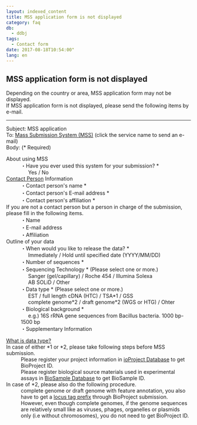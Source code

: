 ```yaml
---
layout: indexed_content
title: MSS application form is not displayed
category: faq
db:
  - ddbj
tags: 
  - Contact form
date: 2017-08-18T10:54:00"
lang: en
---
```


## MSS application form is not displayed

<p>Depending on the country or area, MSS application form may not be displayed.<br>If MSS application form is not displayed, please send the following items by e-mail.</p>
<hr>
<p><span class="bold">Subject</span>: MSS application<br><span class="bold">To</span>: <a href="mailto:mass@ddbj.nig.ac.jp">Mass Submission System (MSS)</a> (click the service name to send an e-mail)<br><span class="bold">Body</span>: (<span class="red">*</span> Required)</p>
<dl><dt>About using MSS</dt>
  <dd>・Have you ever used this system for your submission? <span class="red">*</span><br><span style="margin-left: 20px">Yes / No</span></dd><dt><a href="/ddbj/submission-e.html#contact">Contact Person</a> Information</dt>
  <dd>・Contact person's name <span class="red">*</span></dd>
  <dd>・Contact person's E-mail address <span class="red">*</span></dd>
  <dd>・Contact person's affiliation <span class="red">*</span></dd><dt>If you are not a contact person but a person in charge of the submission, please fill in the following items.</dt>
  <dd>・Name</dd>
  <dd>・E-mail address</dd>
  <dd>・Affiliation</dd><dt>Outline of your data</dt>
  <dd>・When would you like to release the data? <span class="red">*</span><br><span style="margin-left: 20px">Immediately / Hold until specified date (YYYY/MM/DD)</span></dd>
  <dd>・Number of sequences <span class="red">*</span></dd>
  <dd>・Sequencing Technology <span class="red">*</span> (Please select one or more.)<br><span style="margin-left: 20px">Sanger (gel/capillary) / Roche 454 / Illumina Solexa</span><br><span style="margin-left: 20px">AB SOLiD / Other</span></dd>
  <dd>・Data type <span class="red">*</span> (Please select one or more.)<br><span style="margin-left: 20px">EST / full length cDNA (HTC) / TSA*1 / GSS</span><br><span style="margin-left: 20px">complete genome*2 / draft genome*2 (WGS or HTG) / Ohter</span></dd>
  <dd>・Biological background <span class="red">*</span><br><span style="margin-left: 20px">e.g.) 16S rRNA gene sequences from Bacillus bacteria. 1000 bp-1500 bp</span></dd>
  <dd>・Supplementary Information</dd>
</dl>
<div class="attention no_color">
  <dl><dt><a href="/data-categories-e.html">What is data type?</a></dt><dt>In case of either *1 or *2, please take following steps before MSS submission.</dt>
    <dd>Please register your project information in <a href="/bioproject/index-e.html">ioProject Database</a> to get BioProject ID.</dd>
    <dd>Please register biological source materials used in experimental assays in <a href="/biosample/index-e.html">BioSample Database</a> to get BioSample ID.</dd><dt>In case of *2, please also do the following procedure.</dt>
    <dd>complete genome or draft genome with feature annotation, you also have to get a <a href="/ddbj/locus_tag-e.html">locus tag prefix</a> through BioProject submission.</dd>
    <dd>However, even though complete genomes, if the genome sequences are relatively small like as viruses, phages, organelles or plasmids only (i.e without chromosomes), you do not need to get BioProject ID.</dd>
  </dl>
</div>